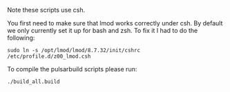 Note these scripts use csh. 

You first need to make sure that lmod works correctly under csh. 
By default we only currently set it up for bash and zsh.
To fix it I had to do the following:

```
sudo ln -s /opt/lmod/lmod/8.7.32/init/cshrc          /etc/profile.d/z00_lmod.csh
```

To compile the pulsarbuild scripts please run:  
```
./build_all.build
```